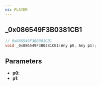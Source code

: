 ```yaml
---
ns: PLAYER
---
```

## _0x086549F3B0381CB1

```c
// 0x086549F3B0381CB1
void _0x086549F3B0381CB1(Any p0, Any p1);
```

## Parameters
* **p0**:
* **p1**:
